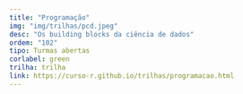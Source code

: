 ```yaml
---
title: "Programação"
img: "img/trilhas/pcd.jpeg"
desc: "Os building blocks da ciência de dados"
ordem: "102"
tipo: Turmas abertas
corlabel: green
trilha: trilha
link: https://curso-r.github.io/trilhas/programacao.html
---
```


